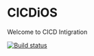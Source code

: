 # CICDiOS
Welcome to CICD Intigration

[![Build status](https://build.appcenter.ms/v0.1/apps/fa4bdd4c-66b2-48d9-b245-d6df9ec3bc13/branches/testfeature/badge)](https://appcenter.ms)
